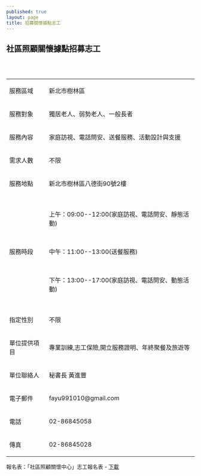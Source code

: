 ```yaml
---
published: true
layout: page
title: 招募關懷據點志工
---
```


## 社區照顧關懷據點招募志工
<br/><br/>

<table class="table table-bordered">
  <tbody>
    <tr>
      <td>
        <p>服務區域</p>
      </td>
      <td>
        <p>新北市樹林區</p>
      </td>
    </tr>
    <tr>
      <td>
        <p>服務對象</p>
      </td>
      <td>
        <p>獨居老人、弱勢老人、一般長者</p>
      </td>
    </tr>
    <tr>
      <td>
        <p>服務內容</p>
      </td>
      <td>
        <p>家庭訪視、電話問安、送餐服務、活動設計與支援</p>
      </td>
    </tr>
    <tr>
      <td>
        <p>需求人數</p>
      </td>
      <td>
        <p>不限</p>
      </td>
    </tr>
    <tr>
      <td>
        <p>服務地點</p>
      </td>
      <td>
        <p>新北市樹林區八德街90號2樓</p>
      </td>
    </tr>
    <tr>
      <td>
        <p>服務時段</p>
      </td>
      <td>
        <p>上午：09:00--12:00(家庭訪視、電話問安、靜態活動)</p><br/>
        <p>中午：11:00--13:00(送餐服務)</p><br/>
        <p>下午：13:00--17:00(家庭訪視、電話問安、動態活動)</p>
      </td>
    </tr>
    <tr>
      <td>
        <p>指定性別</p>
      </td>
      <td>
        <p>不限</p>
      </td>
    </tr>
    <tr>
      <td>
        <p>單位提供項目</p>
      </td>
      <td>
        <p>專業訓練,志工保險,開立服務證明、年終聚餐及旅遊等</p>
      </td>
    </tr>
    <tr>
      <td>
        <p>單位聯絡人</p>
      </td>
      <td>
        <p>秘書長 黃進豐</p>
      </td>
    </tr>
    <tr>
      <td>
        <p>電子郵件</p>
      </td>
      <td>
        <p>fayu991010@gmail.com</p>
      </td>
    </tr>
    <tr>
      <td>
        <p>電話</p>
      </td>
      <td>
        <p>02-86845058</p>
      </td>
    </tr>
    <tr>
      <td>
        <p>傳真</p>
      </td>
      <td>
        <p>02-86845028</p>
      </td>
    </tr>
  </tbody>
</table>


報名表：「社區照顧關懷中心」志工報名表 - [下載]({{site.baseurl}}/static_files/doc/關懷據點志工報名表.doc)
